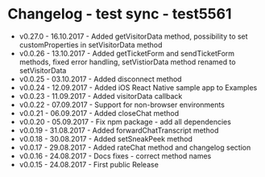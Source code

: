 # Changelog - test sync - test5561

* v0.27.0 - 16.10.2017 - Added getVisitorData method, possibility to set customProperties in setVisitorData method
* v0.0.26 - 13.10.2017 - Added getTicketForm and sendTicketForm methods, fixed error handling, setVistiorData method renamed to setVisitorData
* v0.0.25 - 03.10.2017 - Added disconnect method
* v0.0.24 - 12.09.2017 - Added iOS React Native sample app to Examples
* v0.0.23 - 11.09.2017 - Added visitorData callback
* v0.0.22 - 07.09.2017 - Support for non-browser environments
* v0.0.21 - 06.09.2017 - Added closeChat method
* v0.0.20 - 05.09.2017 - Fix npm package - add all dependencies
* v0.0.19 - 31.08.2017 - Added forwardChatTranscript method
* v0.0.18 - 30.08.2017 - Added setSneakPeek method
* v0.0.17 - 29.08.2017 - Added rateChat method and changelog section
* v0.0.16 - 24.08.2017 - Docs fixes - correct method names
* v0.0.15 - 24.08.2017 - First public Release



